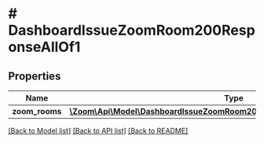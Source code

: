 # # DashboardIssueZoomRoom200ResponseAllOf1

## Properties

Name | Type | Description | Notes
------------ | ------------- | ------------- | -------------
**zoom_rooms** | [**\Zoom\Api\Model\DashboardIssueZoomRoom200ResponseAllOf1ZoomRoomsInner[]**](DashboardIssueZoomRoom200ResponseAllOf1ZoomRoomsInner.md) |  | [optional]

[[Back to Model list]](../../README.md#models) [[Back to API list]](../../README.md#endpoints) [[Back to README]](../../README.md)
